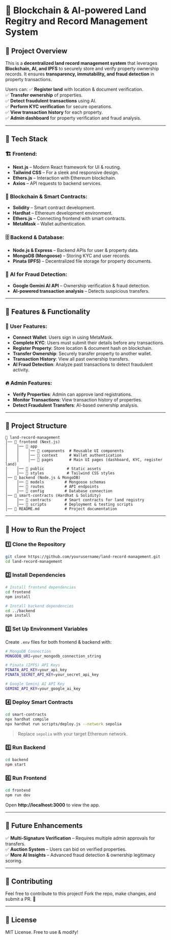 # 🏡 Blockchain & AI-powered Land Regitry and Record Management System

## 📌 Project Overview
This is a **decentralized land record management system** that leverages **Blockchain, AI, and IPFS** to securely store and verify property ownership records. It ensures **transparency, immutability, and fraud detection** in property transactions.

Users can:
✅ **Register land** with location & document verification.  
✅ **Transfer ownership** of properties.  
✅ **Detect fraudulent transactions** using AI.  
✅ **Perform KYC verification** for secure operations.  
✅ **View transaction history** for each property.  
✅ **Admin dashboard** for property verification and fraud analysis.

---

## 🚀 Tech Stack

### 🏗️ **Frontend:**
- **Next.js** – Modern React framework for UI & routing.
- **Tailwind CSS** – For a sleek and responsive design.
- **Ethers.js** – Interaction with Ethereum blockchain.
- **Axios** – API requests to backend services.

### 🔗 **Blockchain & Smart Contracts:**
- **Solidity** – Smart contract development.
- **Hardhat** – Ethereum development environment.
- **Ethers.js** – Connecting frontend with smart contracts.
- **MetaMask** – Wallet authentication.

### 🗄️ **Backend & Database:**
- **Node.js & Express** – Backend APIs for user & property data.
- **MongoDB (Mongoose)** – Storing KYC and user records.
- **Pinata (IPFS)** – Decentralized file storage for property documents.

### 🤖 **AI for Fraud Detection:**
- **Google Gemini AI API** – Ownership verification & fraud detection.
- **AI-powered transaction analysis** – Detects suspicious transfers.

---

## 📜 Features & Functionality

### 🔑 **User Features:**
- **Connect Wallet**: Users sign in using MetaMask.
- **Complete KYC**: Users must submit their details before any transactions.
- **Register Property**: Store location & document hash on blockchain.
- **Transfer Ownership**: Securely transfer property to another wallet.
- **Transaction History**: View all past ownership transfers.
- **AI Fraud Detection**: Analyze past transactions to detect fraudulent activity.

### 🔥 **Admin Features:**
- **Verify Properties**: Admin can approve land registrations.
- **Monitor Transactions**: View transaction history of properties.
- **Detect Fraudulent Transfers**: AI-based ownership analysis.

---

## 📂 Project Structure
```
📂 land-record-management
│── 📁 frontend (Next.js)
│    │── 📁 app
│    │    │── 📁 components  # Reusable UI components
│    │    │── 📁 context     # Wallet authentication
│    │    │── 📁 pages       # Main UI pages (dashboard, KYC, register land)
│    │── 📁 public          # Static assets
│    │── 📁 styles          # Tailwind CSS styles
│── 📂 backend (Node.js & MongoDB)
│    │── 📁 models         # Mongoose schemas
│    │── 📁 routes         # API endpoints
│    │── 📁 config         # Database connection
│── 📂 smart-contracts (Hardhat & Solidity)
│    │── 📁 contracts      # Smart contracts for land registry
│    │── 📁 scripts        # Deployment & testing scripts
│── 📜 README.md           # Project documentation
```

---

## 🎯 How to Run the Project

### 1️⃣ **Clone the Repository**
```sh
git clone https://github.com/yourusername/land-record-management.git
cd land-record-management
```

### 2️⃣ **Install Dependencies**
```sh
# Install frontend dependencies
cd frontend
npm install

# Install backend dependencies
cd ../backend
npm install
```

### 3️⃣ **Set Up Environment Variables**
Create `.env` files for both frontend & backend with:
```sh
# MongoDB Connection
MONGODB_URI=your_mongodb_connection_string

# Pinata (IPFS) API Keys
PINATA_API_KEY=your_api_key
PINATA_SECRET_API_KEY=your_secret_api_key

# Google Gemini AI API Key
GEMINI_API_KEY=your_google_ai_key
```

### 4️⃣ **Deploy Smart Contracts**
```sh
cd smart-contracts
npx hardhat compile
npx hardhat run scripts/deploy.js --network sepolia
```
> Replace `sepolia` with your target Ethereum network.

### 5️⃣ **Run Backend**
```sh
cd backend
npm start
```

### 6️⃣ **Run Frontend**
```sh
cd frontend
npm run dev
```

Open **http://localhost:3000** to view the app.

---

## 📢 Future Enhancements
✅ **Multi-Signature Verification** – Requires multiple admin approvals for transfers.  
✅ **Auction System** – Users can bid on verified properties.  
✅ **More AI Insights** – Advanced fraud detection & ownership legitimacy scoring.  

---

## 🤝 Contributing
Feel free to contribute to this project! Fork the repo, make changes, and submit a PR. 🚀

---

## 📜 License
MIT License. Free to use & modify!

